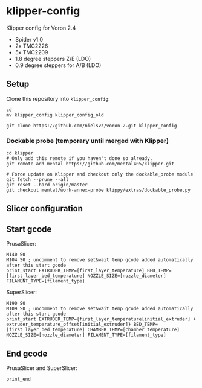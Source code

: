 # klipper-config

Klipper config for Voron 2.4 
- Spider v1.0
- 2x TMC2226
- 5x TMC2209
- 1.8 degree steppers Z/E (LDO)
- 0.9 degree steppers for A/B (LDO)

## Setup

Clone this repository into `klipper_config`:
```shell
cd
mv klipper_config klipper_config_old

git clone https://github.com/nielsvz/voron-2.git klipper_config
```

### Dockable probe (temporary until merged with Klipper)
```shell
cd klipper
# Only add this remote if you haven't done so already.
git remote add mental https://github.com/mental405/klipper.git

# Force update on Klipper and checkout only the dockable_probe module
git fetch --prune --all
git reset --hard origin/master
git checkout mental/work-annex-probe klippy/extras/dockable_probe.py
```

## Slicer configuration

## Start gcode
PrusaSlicer:  
```
M140 S0
M104 S0 ; uncomment to remove set&wait temp gcode added automatically after this start gcode
print_start EXTRUDER_TEMP=[first_layer_temperature] BED_TEMP=[first_layer_bed_temperature] NOZZLE_SIZE=[nozzle_diameter] FILAMENT_TYPE=[filament_type]
```

SuperSlicer:  
```
M190 S0
M109 S0 ; uncomment to remove set&wait temp gcode added automatically after this start gcode
print_start EXTRUDER_TEMP={first_layer_temperature[initial_extruder] + extruder_temperature_offset[initial_extruder]} BED_TEMP=[first_layer_bed_temperature] CHAMBER_TEMP=[chamber_temperature] NOZZLE_SIZE=[nozzle_diameter] FILAMENT_TYPE=[filament_type]
```


## End gcode

PrusaSlicer and SuperSlicer:
```
print_end
```
